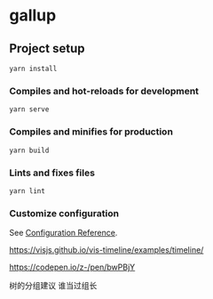 # gallup

## Project setup

```
yarn install
```

### Compiles and hot-reloads for development

```
yarn serve
```

### Compiles and minifies for production

```
yarn build
```

### Lints and fixes files

```
yarn lint
```

### Customize configuration

See [Configuration Reference](https://cli.vuejs.org/config/).

https://visjs.github.io/vis-timeline/examples/timeline/

https://codepen.io/z-/pen/bwPBjY

树的分组建议
谁当过组长
